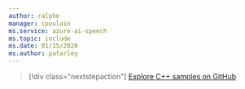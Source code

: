 ```yaml
---
author: ralphe
manager: cpoulain
ms.service: azure-ai-speech
ms.topic: include
ms.date: 01/15/2020
ms.author: pafarley
---
```


> [!div class="nextstepaction"]
> [Explore C++ samples on GitHub](https://aka.ms/speech/github-cpp)
